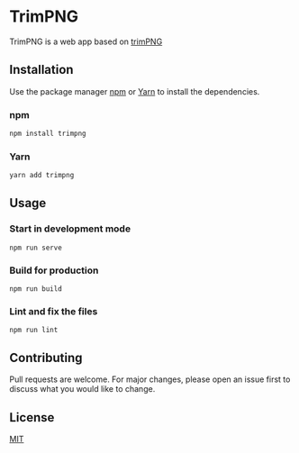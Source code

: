 # TrimPNG

TrimPNG is a web app based on [trimPNG](https://github.com/benjiJanssens/trimPNG)

## Installation

Use the package manager [npm](https://www.npmjs.com) or [Yarn](https://yarnpkg.com) to install the dependencies.

### npm

```bash
npm install trimpng
```

### Yarn

```bash
yarn add trimpng
```

## Usage

### Start in development mode
```
npm run serve
```

### Build for production
```
npm run build
```

### Lint and fix the files
```
npm run lint
```

## Contributing

Pull requests are welcome. For major changes, please open an issue first to discuss what you would like to change.

## License

[MIT](https://choosealicense.com/licenses/mit)